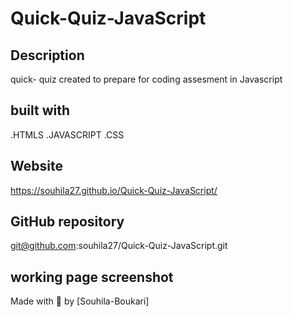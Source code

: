 # Quick-Quiz-JavaScript

## Description 
quick- quiz created to prepare for  coding assesment in Javascript 
## built with 

.HTMLS
.JAVASCRIPT
.CSS

## Website 
https://souhila27.github.io/Quick-Quiz-JavaScript/

## GitHub repository 
git@github.com:souhila27/Quick-Quiz-JavaScript.git
## working page screenshot 
Made with 💖 by [Souhila-Boukari]
